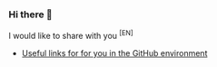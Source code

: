 ### Hi there 👋

I would like to share with you <sup>[EN]</sup>

<!-- BLOG-POST-LIST:START -->
- [Useful links for for you in the GitHub environment](https://github.com/uewquewqueqwue/uew-UsefulGitHub)
<!-- BLOG-POST-LIST:END -->

